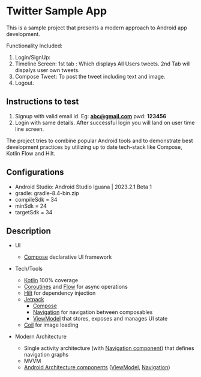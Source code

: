 # Twitter Sample App 

This is a sample project that presents a modern approach to Android app development.

Functionality Included:
1. Login/SignUp:  
2. Timeline Screen: 1st tab : Which displays All Users tweets. 2nd Tab will dispalys user own tweets.
3. Compose Tweet: To post the tweet including text and image.
4. Logout.

## Instructions to test
1. Signup with valid email id. Eg: **abc@gmail.com** pwd: **123456**
2. Login with same details. After successful login you will land on user time line screen.   


The project tries to combine popular Android tools and to demonstrate best development practices by utilizing up to date tech-stack like Compose, Kotlin Flow and Hilt.

## Configurations

* Android Studio: Android Studio Iguana | 2023.2.1 Beta 1
* gradle: gradle-8.4-bin.zip
* compileSdk = 34
* minSdk = 24
* targetSdk = 34


## Description 

* UI 
   * [Compose](https://developer.android.com/jetpack/compose) declarative UI framework

* Tech/Tools
    * [Kotlin](https://kotlinlang.org/) 100% coverage
    * [Coroutines](https://kotlinlang.org/docs/reference/coroutines-overview.html) and [Flow](https://developer.android.com/kotlin/flow) for async operations
    * [Hilt](https://developer.android.com/training/dependency-injection/hilt-android) for dependency injection
    * [Jetpack](https://developer.android.com/jetpack)
        * [Compose](https://developer.android.com/jetpack/compose) 
        * [Navigation](https://developer.android.com/topic/libraries/architecture/navigation/) for navigation between composables
        * [ViewModel](https://developer.android.com/topic/libraries/architecture/viewmodel) that stores, exposes and manages UI state
    * [Coil](https://github.com/coil-kt/coil) for image loading
    
* Modern Architecture
    * Single activity architecture (with [Navigation component](https://developer.android.com/guide/navigation/navigation-getting-started)) that defines navigation graphs
    * MVVM
    * [Android Architecture components](https://developer.android.com/topic/libraries/architecture) ([ViewModel](https://developer.android.com/topic/libraries/architecture/viewmodel), [Navigation](https://developer.android.com/jetpack/androidx/releases/navigation))
  

